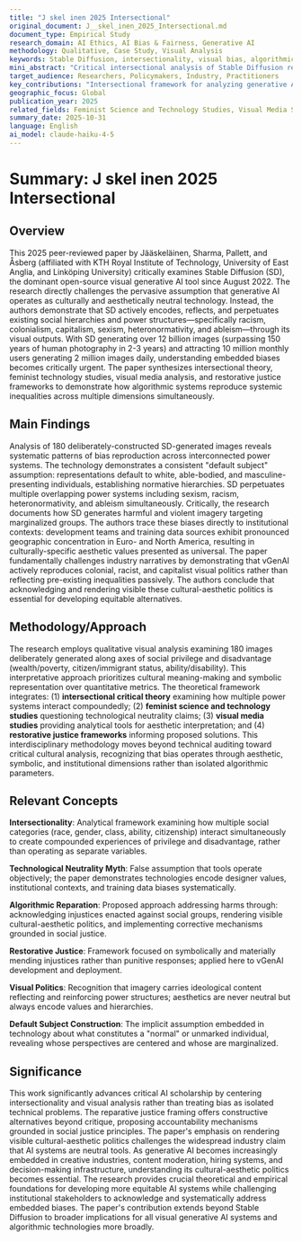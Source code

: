 ```yaml
---
title: "J skel inen 2025 Intersectional"
original_document: J__skel_inen_2025_Intersectional.md
document_type: Empirical Study
research_domain: AI Ethics, AI Bias & Fairness, Generative AI
methodology: Qualitative, Case Study, Visual Analysis
keywords: Stable Diffusion, intersectionality, visual bias, algorithmic reparation, generative AI
mini_abstract: "Critical intersectional analysis of Stable Diffusion revealing how visual generative AI perpetuates systemic inequalities through encoded biases in aesthetics, representation, and institutional contexts. Proposes reparative justice approaches to address harms."
target_audience: Researchers, Policymakers, Industry, Practitioners
key_contributions: "Intersectional framework for analyzing generative AI visual bias and harms"
geographic_focus: Global
publication_year: 2025
related_fields: Feminist Science and Technology Studies, Visual Media Studies, Decolonial Theory
summary_date: 2025-10-31
language: English
ai_model: claude-haiku-4-5
---
```


# Summary: J skel inen 2025 Intersectional

## Overview

This 2025 peer-reviewed paper by Jääskeläinen, Sharma, Pallett, and Åsberg (affiliated with KTH Royal Institute of Technology, University of East Anglia, and Linköping University) critically examines Stable Diffusion (SD), the dominant open-source visual generative AI tool since August 2022. The research directly challenges the pervasive assumption that generative AI operates as culturally and aesthetically neutral technology. Instead, the authors demonstrate that SD actively encodes, reflects, and perpetuates existing social hierarchies and power structures—specifically racism, colonialism, capitalism, sexism, heteronormativity, and ableism—through its visual outputs. With SD generating over 12 billion images (surpassing 150 years of human photography in 2-3 years) and attracting 10 million monthly users generating 2 million images daily, understanding embedded biases becomes critically urgent. The paper synthesizes intersectional theory, feminist technology studies, visual media analysis, and restorative justice frameworks to demonstrate how algorithmic systems reproduce systemic inequalities across multiple dimensions simultaneously.

## Main Findings

Analysis of 180 deliberately-constructed SD-generated images reveals systematic patterns of bias reproduction across interconnected power systems. The technology demonstrates a consistent "default subject" assumption: representations default to white, able-bodied, and masculine-presenting individuals, establishing normative hierarchies. SD perpetuates multiple overlapping power systems including sexism, racism, heteronormativity, and ableism simultaneously. Critically, the research documents how SD generates harmful and violent imagery targeting marginalized groups. The authors trace these biases directly to institutional contexts: development teams and training data sources exhibit pronounced geographic concentration in Euro- and North America, resulting in culturally-specific aesthetic values presented as universal. The paper fundamentally challenges industry narratives by demonstrating that vGenAI actively reproduces colonial, racist, and capitalist visual politics rather than reflecting pre-existing inequalities passively. The authors conclude that acknowledging and rendering visible these cultural-aesthetic politics is essential for developing equitable alternatives.

## Methodology/Approach

The research employs qualitative visual analysis examining 180 images deliberately generated along axes of social privilege and disadvantage (wealth/poverty, citizen/immigrant status, ability/disability). This interpretative approach prioritizes cultural meaning-making and symbolic representation over quantitative metrics. The theoretical framework integrates: (1) **intersectional critical theory** examining how multiple power systems interact compoundedly; (2) **feminist science and technology studies** questioning technological neutrality claims; (3) **visual media studies** providing analytical tools for aesthetic interpretation; and (4) **restorative justice frameworks** informing proposed solutions. This interdisciplinary methodology moves beyond technical auditing toward critical cultural analysis, recognizing that bias operates through aesthetic, symbolic, and institutional dimensions rather than isolated algorithmic parameters.

## Relevant Concepts

**Intersectionality**: Analytical framework examining how multiple social categories (race, gender, class, ability, citizenship) interact simultaneously to create compounded experiences of privilege and disadvantage, rather than operating as separate variables.

**Technological Neutrality Myth**: False assumption that tools operate objectively; the paper demonstrates technologies encode designer values, institutional contexts, and training data biases systematically.

**Algorithmic Reparation**: Proposed approach addressing harms through: acknowledging injustices enacted against social groups, rendering visible cultural-aesthetic politics, and implementing corrective mechanisms grounded in social justice.

**Restorative Justice**: Framework focused on symbolically and materially mending injustices rather than punitive responses; applied here to vGenAI development and deployment.

**Visual Politics**: Recognition that imagery carries ideological content reflecting and reinforcing power structures; aesthetics are never neutral but always encode values and hierarchies.

**Default Subject Construction**: The implicit assumption embedded in technology about what constitutes a "normal" or unmarked individual, revealing whose perspectives are centered and whose are marginalized.

## Significance

This work significantly advances critical AI scholarship by centering intersectionality and visual analysis rather than treating bias as isolated technical problems. The reparative justice framing offers constructive alternatives beyond critique, proposing accountability mechanisms grounded in social justice principles. The paper's emphasis on rendering visible cultural-aesthetic politics challenges the widespread industry claim that AI systems are neutral tools. As generative AI becomes increasingly embedded in creative industries, content moderation, hiring systems, and decision-making infrastructure, understanding its cultural-aesthetic politics becomes essential. The research provides crucial theoretical and empirical foundations for developing more equitable AI systems while challenging institutional stakeholders to acknowledge and systematically address embedded biases. The paper's contribution extends beyond Stable Diffusion to broader implications for all visual generative AI systems and algorithmic technologies more broadly.
